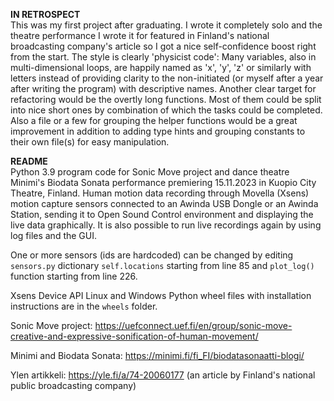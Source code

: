 <b>IN RETROSPECT</b><br> This was my first project after graduating. I wrote it completely solo and the theatre performance I wrote it for featured in Finland's national broadcasting company's article so I got a nice self-confidence boost right from the start. The style is clearly 'physicist code': Many variables, also in multi-dimensional loops, are happily named as 'x', 'y', 'z' or similarly with letters instead of providing clarity to the non-initiated (or myself after a year after writing the program) with descriptive names. Another clear target for refactoring would be the overtly long functions. Most of them could be split into nice short ones by combination of which the tasks could be completed. Also a file or a few for grouping the helper functions would be a great improvement in addition to adding type hints and grouping constants to their own file(s) for easy manipulation.<br>   

<b>README</b><br>
Python 3.9 program code for Sonic Move project and dance theatre Minimi's Biodata Sonata performance premiering 15.11.2023 in Kuopio City Theatre, Finland. Human motion data recording through Movella (Xsens) motion capture sensors connected to an Awinda USB Dongle or an Awinda Station, sending it to Open Sound Control environment and displaying the live data graphically. It is also possible to run live recordings again by using log files and the GUI.

One or more sensors (ids are hardcoded) can be changed by editing `sensors.py` dictionary `self.locations` starting from line 85 and `plot_log()` function starting from line 226. 

Xsens Device API Linux and Windows Python wheel files with installation instructions are in the `wheels` folder.

Sonic Move project: https://uefconnect.uef.fi/en/group/sonic-move-creative-and-expressive-sonification-of-human-movement/

Minimi and Biodata Sonata: https://minimi.fi/fi_FI/biodatasonaatti-blogi/

Ylen artikkeli: https://yle.fi/a/74-20060177 (an article by Finland's national public broadcasting company)
